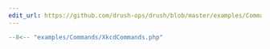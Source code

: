 ```yaml
---
edit_url: https://github.com/drush-ops/drush/blob/master/examples/Commands/XkcdCommands.php
---
```

```php
--8<-- "examples/Commands/XkcdCommands.php"
```